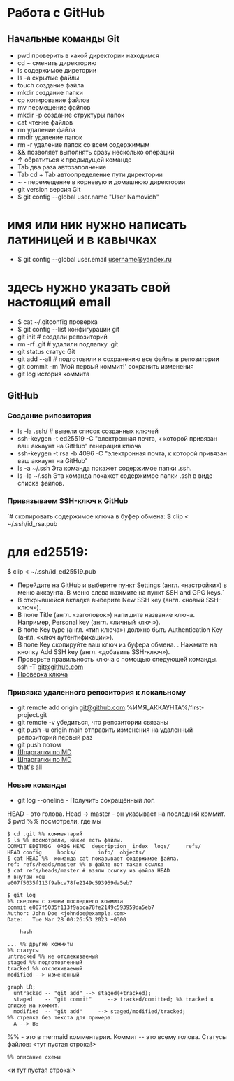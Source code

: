 # Работа с GitHub

## Начальные команды Git
- pwd проверить в какой директории находимся
- cd ~ сменить директорию
- ls содержимое диретории
- ls -a скрытые файлы
- touch создание файла
- mkdir создание папки
- cp копирование файлов
- mv пермещение файлов
- mkdir -p создание структуры папок
- cat чтение файлов
- rm удаление файла
- rmdir удаление папок
- rm -r удаление папок со всем содержимым
- && позволяет выполнять сразу несколько операций
- ↑ обратиться к предыдущей команде
- Tab два раза автозаполнение
- Tab cd + Tab автоопределение пути директории
- ~ - перемещение в корневую и домашнюю директории
- git version версия Git
- $ git config --global user.name "User Namovich" 
# имя или ник нужно написать латиницей и в кавычках
- $ git config --global user.email username@yandex.ru
# здесь нужно указать свой настоящий email 
- $ cat ~/.gitconfig проверка
- $ git config --list конфигурации git
- git init # создали репозиторий 
- rm -rf .git # удалили подпапку .git   
- git status статус Git
- git add --all # подготовили к сохранению все файлы в репозитории
- git commit -m 'Мой первый коммит!' сохранить изменения
- git log история коммита

## GitHub
### Создание рипозитория
- ls -la .ssh/ # вывели список созданных ключей 
- ssh-keygen -t ed25519 -C "электронная почта, к которой привязан ваш аккаунт на GitHub" генерация ключа
- ssh-keygen -t rsa -b 4096 -C "электронная почта, к которой привязан ваш аккаунт на GitHub" 
- ls -a ~/.ssh Эта команда покажет содержимое папки .ssh.
- ls -la ~/.ssh Эта команда покажет содержимое папки .ssh в виде списка файлов.

### Привязываем SSH-ключ к GitHub

`# скопировать содержимое ключа в буфер обмена:
$ clip < ~/.ssh/id_rsa.pub
# для ed25519:
$ clip < ~/.ssh/id_ed25519.pub

- Перейдите на GitHub и выберите пункт Settings (англ. «настройки») в меню аккаунта. В меню слева нажмите на пункт SSH and GPG keys.`
- В открывшейся вкладке выберите New SSH key (англ. «новый SSH-ключ»).
- В поле Title (англ. «заголовок») напишите название ключа. Например, Personal key (англ. «личный ключ»).
- В поле Key type (англ. «тип ключа») должно быть Authentication Key (англ. «ключ аутентификации»).
- В поле Key скопируйте ваш ключ из буфера обмена.
. Нажмите на кнопку Add SSH key (англ. «добавить SSH-ключ»).
- Проверьте правильность ключа с помощью следующей команды.
  ssh -T git@github.com 
- [Проверка ключа](https://docs.github.com/en/authentication/keeping-your-account-and-data-secure/githubs-ssh-key-fingerprints)

### Привязка удаленного репозитория к локальному

- git remote add origin git@github.com:%ИМЯ_АККАУНТА%/first-project.git 
- git remote -v убедиться, что репозитории связаны
- git push -u origin main отправить изменения на удаленный репозиторий первый раз
- git push потом
- [Шпаргалки по MD](https://gist.github.com/fomvasss/8dd8cd7f88c67a4e3727f9d39224a84c)
- [Шпаргалки по MD](https://gist.github.com/fomvasss/8dd8cd7f88c67a4e3727f9d39224a84c)
- that's all

### Новые команды 

- git log --oneline - Получить сокращённый лог.

HEAD - это голова. Head -> master - он указывает на последний коммит.
$ pwd %% посмотрели, где мы
```mermaid
$ cd .git %% комментарий
$ ls %% посмотрели, какие есть файлы.
COMMIT_EDITMSG  ORIG_HEAD  description  index  logs/     refs/
HEAD config     hooks/       info/  objects/
$ cat HEAD %%  команда cat показывает содержимое файла.
ref: refs/heads/master %% в файле вот такая ссылка
$ cat refs/heads/master # взяли ссылку из файла HEAD
# внутри хеш
e007f5035f113f9abca78fe2149c593959da5eb7

$ git log 
%% сверяем с хешем последнего коммита
commit e007f5035f113f9abca78fe2149c593959da5eb7
Author: John Doe <johndoe@example.com>
Date:   Tue Mar 28 00:26:53 2023 +0300

    hash

... %% другие коммиты
%% статусы 
untracked %% не отслеживаемый
staged %% подготовленный
tracked %% отслеживаемый
modified --> изменённый
```
```mermaid
graph LR;
  untracked -- "git add" --> staged(+tracked);
  staged    -- "git commit"     --> tracked/comitted; %% tracked в списке на коммит.
  modified  -- "git add"     --> staged/modified/tracked;
%% стрелка без текста для примера: 
  A --> B;
```
%% - это в mermaid комментарии.
Коммит -- это всему голова.
Статусы файлов:
<тут пустая строка!>

```mermaid
%% описание схемы
```
<и тут пустая строка!>